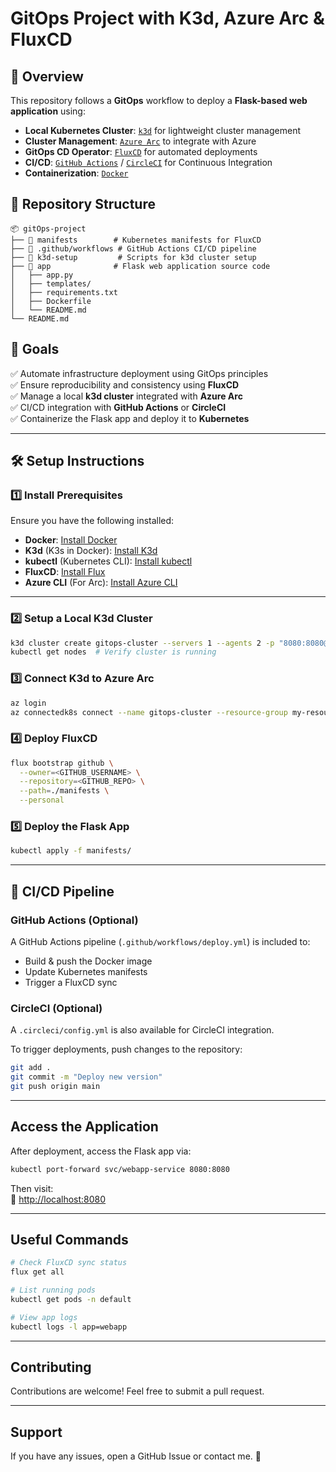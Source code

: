# GitOps Project with K3d, Azure Arc & FluxCD

## 📖 Overview
This repository follows a **GitOps** workflow to deploy a **Flask-based web application** using:
- **Local Kubernetes Cluster**: [`k3d`](https://k3d.io/) for lightweight cluster management
- **Cluster Management**: [`Azure Arc`](https://learn.microsoft.com/en-us/azure/azure-arc/kubernetes/) to integrate with Azure
- **GitOps CD Operator**: [`FluxCD`](https://fluxcd.io/) for automated deployments
- **CI/CD**: [`GitHub Actions`](https://github.com/features/actions) / [`CircleCI`](https://circleci.com/) for Continuous Integration
- **Containerization**: [`Docker`](https://www.docker.com/)

## 📂 Repository Structure
```
📦 gitOps-project
├── 📂 manifests        # Kubernetes manifests for FluxCD
├── 📂 .github/workflows # GitHub Actions CI/CD pipeline
├── 📂 k3d-setup         # Scripts for k3d cluster setup
├── 📂 app              # Flask web application source code
│   ├── app.py
│   ├── templates/
│   ├── requirements.txt
│   ├── Dockerfile
│   └── README.md
└── README.md
```

## 🎯 Goals
✅ Automate infrastructure deployment using GitOps principles  
✅ Ensure reproducibility and consistency using **FluxCD**  
✅ Manage a local **k3d cluster** integrated with **Azure Arc**  
✅ CI/CD integration with **GitHub Actions** or **CircleCI**  
✅ Containerize the Flask app and deploy it to **Kubernetes**  

---

## 🛠️ Setup Instructions

### 1️⃣ Install Prerequisites
Ensure you have the following installed:
- **Docker**: [Install Docker](https://docs.docker.com/get-docker/)
- **K3d** (K3s in Docker): [Install K3d](https://k3d.io/#installation)
- **kubectl** (Kubernetes CLI): [Install kubectl](https://kubernetes.io/docs/tasks/tools/)
- **FluxCD**: [Install Flux](https://fluxcd.io/flux/installation/)
- **Azure CLI** (For Arc): [Install Azure CLI](https://learn.microsoft.com/en-us/cli/azure/install-azure-cli)

---

### 2️⃣ Setup a Local K3d Cluster
```sh
k3d cluster create gitops-cluster --servers 1 --agents 2 -p "8080:8080@loadbalancer"
kubectl get nodes  # Verify cluster is running
```

### 3️⃣ Connect K3d to Azure Arc
```sh
az login
az connectedk8s connect --name gitops-cluster --resource-group my-resource-group
```

### 4️⃣ Deploy FluxCD
```sh
flux bootstrap github \
  --owner=<GITHUB_USERNAME> \
  --repository=<GITHUB_REPO> \
  --path=./manifests \
  --personal
```

### 5️⃣ Deploy the Flask App
```sh
kubectl apply -f manifests/
```

---

## 🔄 CI/CD Pipeline
### **GitHub Actions (Optional)**
A GitHub Actions pipeline (`.github/workflows/deploy.yml`) is included to:
- Build & push the Docker image
- Update Kubernetes manifests
- Trigger a FluxCD sync

### **CircleCI (Optional)**
A `.circleci/config.yml` is also available for CircleCI integration.

To trigger deployments, push changes to the repository:
```sh
git add .
git commit -m "Deploy new version"
git push origin main
```

---

##  Access the Application
After deployment, access the Flask app via:
```sh
kubectl port-forward svc/webapp-service 8080:8080
```
Then visit:  
📌 [http://localhost:8080](http://localhost:8080)

---

##  Useful Commands
```sh
# Check FluxCD sync status
flux get all

# List running pods
kubectl get pods -n default

# View app logs
kubectl logs -l app=webapp
```
---

##  Contributing
Contributions are welcome! Feel free to submit a pull request.

---

##  Support
If you have any issues, open a GitHub Issue or contact me. 🚀

